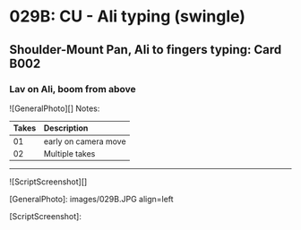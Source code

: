 # 029B: CU - Ali typing (swingle)

## Shoulder-Mount Pan, Ali to fingers typing: Card B002

### Lav on Ali, boom from above

![GeneralPhoto][]
Notes: 

| Takes | Description |
|:---|:----|
| 01 | early on camera move |
| 02 | Multiple takes |

----

![ScriptScreenshot][]


[GeneralPhoto]:  images/029B.JPG align=left

[ScriptScreenshot]: 
